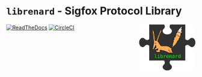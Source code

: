 # `librenard` - Sigfox Protocol Library

<img src="logo.svg" align="right" width="30%"/>

[![ReadTheDocs](https://readthedocs.org/projects/librenard/badge/?version=latest)](https://librenard.readthedocs.io)
[![CircleCI](https://circleci.com/gh/Jeija/librenard.svg?style=shield&circle-token=812dca1abdf804f91805e8932f8eb0519aefd99e)](https://circleci.com/gh/Jeija/librenard)